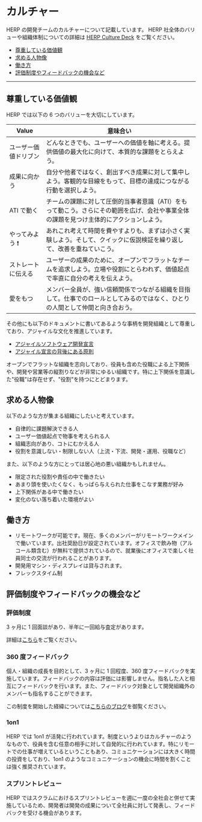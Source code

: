 # カルチャー

HERP の開発チームのカルチャーについて記載しています。
HERP 社全体のバリューや組織体制についての詳細は [HERP Culture Deck](https://culture.herp.co.jp/) をご覧ください。

- [尊重している価値観](#尊重している価値観)
- [求める人物像](#求める人物像)
- [働き方](#働き方)
- [評価制度やフィードバックの機会など](評価制度やフィードバックの機会など)

---

## 尊重している価値観

HERP では以下の 6 つのバリューを大切にしています。

| Value                | 意味合い                                                                                                                                |
| -------------------- | --------------------------------------------------------------------------------------------------------------------------------------- |
| ユーザー価値ドリブン | どんなときでも、ユーザーへの価値を軸に考える。提供価値の最大化に向けて、本質的な課題をとらえよう。                                      |
| 成果に向かう         | 自分や他者ではなく、創出すべき成果に対して集中しよう。客観的な目線をもって、目標の達成につながる行動を選択しよう。                      |
| ATI で動く           | チームの課題に対して圧倒的当事者意識（ATI）をもって動こう。さらにその範囲を広げ、会社や事業全体の課題を見つけ主体的にアクションしよう。 |
| やってみよう ❗️     | あれこれ考えて時間を費やすよりも、まずは小さく実験しよう。そして、クイックに仮説検証を繰り返して、改善を重ねていこう。                  |
| ストレートに伝える   | ユーザーの成果のために、オープンでフラットなチームを追求しよう。立場や役割にとらわれず、価値起点で率直に自分の考えを伝えよう。          |
| 愛をもつ             | メンバー全員が、強い信頼関係でつながる組織を目指して。仕事でのロールとしてみるのではなく、ひとりの人間として仲間と向き合おう。          |

その他にも以下のドキュメントに書いてあるような事柄を開発組織として尊重しており、アジャイルな文化を推進しています。

- [アジャイルソフトウェア開発宣言](https://agilemanifesto.org/iso/ja/manifesto.html)
- [アジャイル宣言の背後にある原則](https://agilemanifesto.org/iso/ja/principles.html)

オープンでフラットな組織を志向しており、役員も含めた役職による上下関係や、開発や営業等の縦割りなどが非常にゆるい組織です。特に上下関係を意識した"役職"は存在せず、"役割"を持つにとどまります。

## 求める人物像

以下のような方が集まる組織にしたいと考えています。

- 自律的に課題解決できる人
- ユーザー価値起点で物事を考えられる人
- 組織志向があり、コトにむかえる人
- 役割を意識しない・制限しない人（上流・下流、開発・運用、役職など）

また、以下のような方にとっては居心地の悪い組織かもしれません。

- 限定された役割や責任の中で働きたい
- あまり頭を使いたくなく、もっぱら与えられた仕事をこなす業務が好み
- 上下関係がある中で働きたい
- 変化のない落ち着いた環境がよい

## 働き方

- リモートワークが可能です。現在、多くのメンバーがリモートワークメインで働いています。出社奨励日が設定されています。オフィスで飲み物（アルコール類含む）が無料で提供されているので、就業後にオフィスで楽しく社員同士の交流が行われることがあります。
- 開発用マシン・ディスプレイは貸与されます。
- フレックスタイム制

## 評価制度やフィードバックの機会など

### 評価制度

3 ヶ月に 1 回面談があり、半年に一回給与査定があります。

詳細は[こちら](https://culture.herp.co.jp/1070e80e16024f5e8cd8f07c105aa98d#5b4b10e24c914521a5c35599594bf884)をご覧ください。

### 360 度フィードバック

個人・組織の成長を目的として、3 ヶ月に 1 回程度、360 度フィードバックを実施しています。フィードバックの内容は評価には影響しません。指名した人と相互にフィードバックを行います。また、フィードバック対象として開発組織外のメンバーも指名することができます。

この制度を開始した経緯については[こちらのブログ](https://note.com/motoki_naoya/n/ndc31383b3836)を御覧ください。

### 1on1

HERP では 1on1 が活発に行われています。制度というよりはカルチャーのようなもので、役員を含む任意の相手に対して自発的に行われています。特にリモートでの仕事が増えているということもあり、コミュニケーションには大きく時間の投資をしており、1on1 のようなコミュニケーションの機会に時間を割くことは強く推奨されています。

### スプリントレビュー

HERP ではスクラムにおけるスプリントレビューを週に一度の全社会と併せて実施しているため、開発者は開発の成果について全社員に対して発表し、フィードバックを受ける機会があります。

